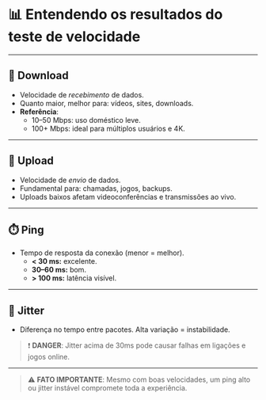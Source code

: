 # 📊 Entendendo os resultados do teste de velocidade

---

## 🔽 Download

- Velocidade de *recebimento* de dados.
- Quanto maior, melhor para: vídeos, sites, downloads.
- **Referência**:
  - 10–50 Mbps: uso doméstico leve.
  - 100+ Mbps: ideal para múltiplos usuários e 4K.

---

## 🔼 Upload

- Velocidade de *envio* de dados.
- Fundamental para: chamadas, jogos, backups.
- Uploads baixos afetam videoconferências e transmissões ao vivo.

---

## ⏱️ Ping

- Tempo de resposta da conexão (menor = melhor).
  - **< 30 ms:** excelente.
  - **30–60 ms:** bom.
  - **> 100 ms:** latência visível.

---

## 🔁 Jitter

- Diferença no tempo entre pacotes. Alta variação = instabilidade.

> ❗ **DANGER**: Jitter acima de 30ms pode causar falhas em ligações e jogos online.

---

> ⚠️ **FATO IMPORTANTE**: Mesmo com boas velocidades, um ping alto ou jitter instável compromete toda a experiência.

